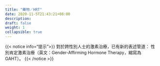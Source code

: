 ```yaml
---
title: "藥物／HRT"
date: 2020-11-5T21:43:21+08:00
description: 
draft: false
weight: 1
collapsible: true
---
```


{{< notice info=“提示”>}} 
對於跨性別人士的激素治療，已有新的表述管道：
性別肯定激素治療（英文：Gender-Affirming Hormone Therapy，縮寫為GAHT）。 
{{< /notice >}}
